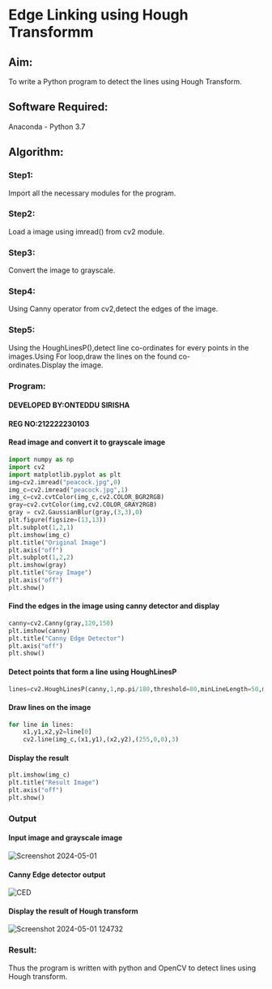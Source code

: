 # Edge Linking using Hough Transformm
## Aim:
To write a Python program to detect the lines using Hough Transform.

## Software Required:
Anaconda - Python 3.7

## Algorithm:
### Step1:

Import all the necessary modules for the program.
### Step2:

Load a image using imread() from cv2 module.
### Step3:

Convert the image to grayscale.
### Step4:

Using Canny operator from cv2,detect the edges of the image.
### Step5:

Using the HoughLinesP(),detect line co-ordinates for every points in the images.Using For loop,draw the lines on the found co-ordinates.Display the image.
### Program:

#### DEVELOPED BY:ONTEDDU SIRISHA
#### REG NO:212222230103

#### Read image and convert it to grayscale image
```python
import numpy as np
import cv2
import matplotlib.pyplot as plt
img=cv2.imread("peacock.jpg",0)
img_c=cv2.imread("peacock.jpg",1)
img_c=cv2.cvtColor(img_c,cv2.COLOR_BGR2RGB)
gray=cv2.cvtColor(img,cv2.COLOR_GRAY2RGB)
gray = cv2.GaussianBlur(gray,(3,3),0)
plt.figure(figsize=(13,13))
plt.subplot(1,2,1)
plt.imshow(img_c)
plt.title("Original Image")
plt.axis("off")
plt.subplot(1,2,2)
plt.imshow(gray)
plt.title("Gray Image")
plt.axis("off")
plt.show()
```
#### Find the edges in the image using canny detector and display
```python
canny=cv2.Canny(gray,120,150)
plt.imshow(canny)
plt.title("Canny Edge Detector")
plt.axis("off")
plt.show()
```
#### Detect points that form a line using HoughLinesP
```python
lines=cv2.HoughLinesP(canny,1,np.pi/180,threshold=80,minLineLength=50,maxLineGap=250)
```
#### Draw lines on the image
```python
for line in lines:
    x1,y1,x2,y2=line[0]
    cv2.line(img_c,(x1,y1),(x2,y2),(255,0,0),3)
```
#### Display the result
```python
plt.imshow(img_c)
plt.title("Result Image")
plt.axis("off")
plt.show()
```
### Output

#### Input image and grayscale image

![Screenshot 2024-05-01 ](https://github.com/JananiSoundararajan/Edge-Linking-using-Hough-Transformm/assets/119477549/2230a24b-734b-4945-ad16-a3a914c4ced7)

#### Canny Edge detector output

![CED](https://github.com/JananiSoundararajan/Edge-Linking-using-Hough-Transformm/assets/119477549/123e9607-44be-4046-9b2e-9ec9fa56f66e)

#### Display the result of Hough transform

![Screenshot 2024-05-01 124732](https://github.com/JananiSoundararajan/Edge-Linking-using-Hough-Transformm/assets/119477549/a287e339-4f8e-4dc6-b89d-c4f28099e23b)

### Result:
Thus the program is written with python and OpenCV to detect lines using Hough transform.
